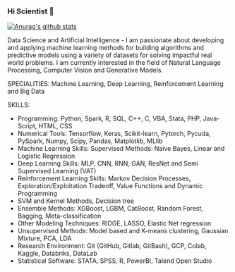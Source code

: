 ### Hi Scientist 👋

[![Anurag's github stats](https://github-readme-stats.vercel.app/api?username=Niangmohamed&show_icons=true&theme=dark)](https://github.com/anuraghazra/github-readme-stats)

Data Science and Artificial Intelligence - I am passionate about developing and applying machine learning methods for building algorithms and predictive models using a variety of datasets for solving impactful real world problems. I am currently interested in the field of Natural Language Processing, Computer Vision and Generative Models.

SPECIALITIES: Machine Learning, Deep Learning, Reinforcement Learning and Big Data

SKILLS:
 - Programming: Python, Spark, R, SQL, C++, C, VBA, Stata, PHP, Java-Script, HTML, CSS
 - Numerical Tools: Tensorflow, Keras, Scikit-learn, Pytorch, Pycuda, PySpark, Numpy, Scipy, Pandas, Matplotlib, MLlib
 - Machine Learning Skills: Supervised Methods: Naive Bayes, Linear and Logistic Regression
 - Deep Learning Skills: MLP, CNN, RNN, GAN, ResNet and Semi Supervised Learning (VAT)
 - Reinforcement Learning Skills: Markov Decision Processes, Exploration/Exploitation Tradeoff, Value Functions and Dynamic Programming
 - SVM and Kernel Methods, Decision tree
 - Ensemble Methods: XGBoost, LGBM, CatBoost, Random Forest, Bagging, Meta-classification
 - Other Modeling Techniques: RIDGE, LASSO, Elastic Net regression
 - Unsupervised Methods: Model based and K-means clustering, Gaussian Mixture, PCA, LDA
 - Research Environment: Git (GitHub, Gitlab, GitBash), GCP, Colab, Kaggle,  Databriks, DataLab
 - Statistical Software: STATA, SPSS, R, PowerBI, Talend Open Studio


<!--
**Niangmohamed/Niangmohamed** is a ✨ _special_ ✨ repository because its `README.md` (this file) appears on your GitHub profile.

Here are some ideas to get you started:

- 🔭 I’m currently working on ...
- 🌱 I’m currently learning ...
- 👯 I’m looking to collaborate on ...
- 🤔 I’m looking for help with ...
- 💬 Ask me about ...
- 📫 How to reach me: ...
- 😄 Pronouns: ...
- ⚡ Fun fact: ...
-->
